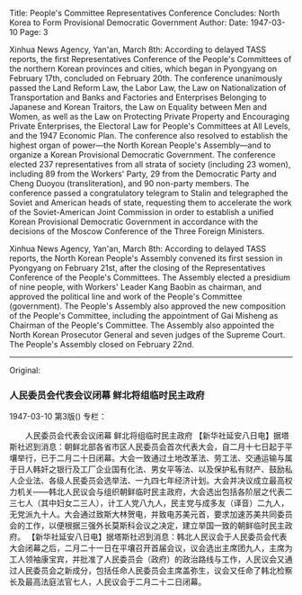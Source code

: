 Title: People's Committee Representatives Conference Concludes: North Korea to Form Provisional Democratic Government
Author:
Date: 1947-03-10
Page: 3

Xinhua News Agency, Yan'an, March 8th: According to delayed TASS reports, the first Representatives Conference of the People's Committees of the northern Korean provinces and cities, which began in Pyongyang on February 17th, concluded on February 20th. The conference unanimously passed the Land Reform Law, the Labor Law, the Law on Nationalization of Transportation and Banks and Factories and Enterprises Belonging to Japanese and Korean Traitors, the Law on Equality between Men and Women, as well as the Law on Protecting Private Property and Encouraging Private Enterprises, the Electoral Law for People's Committees at All Levels, and the 1947 Economic Plan. The conference also resolved to establish the highest organ of power—the North Korean People's Assembly—and to organize a Korean Provisional Democratic Government. The conference elected 237 representatives from all strata of society (including 23 women), including 89 from the Workers' Party, 29 from the Democratic Party and Cheng Duoyou (transliteration), and 90 non-party members. The conference passed a congratulatory telegram to Stalin and telegraphed the Soviet and American heads of state, requesting them to accelerate the work of the Soviet-American Joint Commission in order to establish a unified Korean Provisional Democratic Government in accordance with the decisions of the Moscow Conference of the Three Foreign Ministers.

Xinhua News Agency, Yan'an, March 8th: According to delayed TASS reports, the North Korean People's Assembly convened its first session in Pyongyang on February 21st, after the closing of the Representatives Conference of the People's Committees. The Assembly elected a presidium of nine people, with Workers' Leader Kang Baobin as chairman, and approved the political line and work of the People's Committee (government). The People's Assembly also approved the new composition of the People's Committee, including the appointment of Gai Misheng as Chairman of the People's Committee. The Assembly also appointed the North Korean Prosecutor General and seven judges of the Supreme Court. The People's Assembly closed on February 22nd.



<hr /> 

Original: 


### 人民委员会代表会议闭幕  鲜北将组临时民主政府

1947-03-10
第3版()
专栏：

　　人民委员会代表会议闭幕
    鲜北将组临时民主政府
    【新华社延安八日电】据塔斯社迟到消息：朝鲜北部各省市区人民委员会首次代表大会，自二月十七日起于平壤举行，已于二月二十日闭幕。大会一致通过土地改革法、劳工法、交通运输与属于日人韩奸之银行及工厂企业国有化法、男女平等法、以及保护私有财产、鼓励私人企业法、各级人民委员会选举法、一九四七年经济计划。大会并决议成立最高权力机关——韩北人民议会与组织朝鲜临时民主政府，大会选出包括各阶层之代表二三七人（其中妇女二三人），计工人党八九人，民主党与成多友（译音）二九人，无党派九十人。大会通过致斯大林贺电，并致电苏美元首，要求加速苏美共同委员会的工作，以便根据三强外长莫斯科会议之决定，建立举国一致的朝鲜临时民主政府。
    【新华社延安八日电】据塔斯社迟到消息：韩北人民议会于人民委员会代表大会闭幕之后，二月二十一日在平壤召开首届会议，议会选出主席团九人，主席为工人领袖康宝宾，并批准了人民委员会（政府）的政治路线与工作，人民议会又通过人民委员会之新成分，包括任命人民委员会主席盖弥生，议会又任命了韩北检察长及最高法庭法官七人，人民议会于二月二十二日闭幕。
